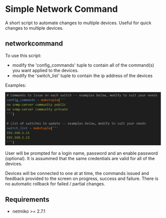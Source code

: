 # Simple Network Command
A short script to automate changes to multiple devices.  Useful for quick changes to multiple devices.

## networkcommand

To use this script:
* modify the 'config_commands' tuple to contain all of the command(s) you want applied to the devices.
* modify the 'switch_list' tuple to contain the ip address of the devices

Examples:

![example image](./example-netcommand.png)

User will be prompted for a login name, password and an enable password (optional).  It is assummed that the same credentials are valid for all of the devices.

Devices will be connected to one at at time, the commands issued and feedback provided to the screen on progress, success and failure.  There is no automatic rollback for failed / partial changes.

## Requirements
* netmiko >= 2.7.1
